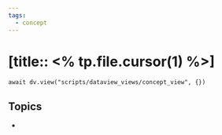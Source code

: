 ```yaml
---
tags:
  - concept
---
```


# [title:: <% tp.file.cursor(1) %>]

```dataviewjs
await dv.view("scripts/dataview_views/concept_view", {})
```

## Topics

- [](topics/.md)
